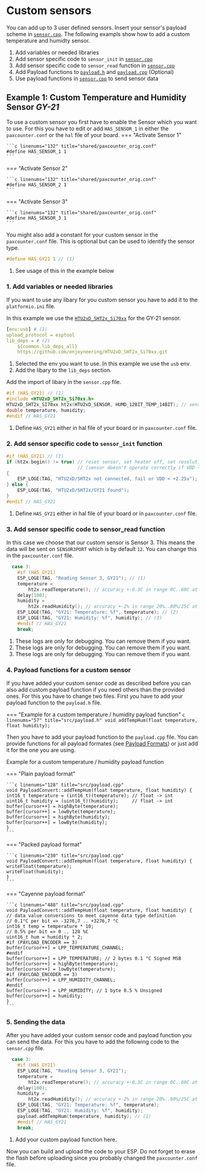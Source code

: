 # Custom sensors

You can add up to 3 user defined sensors. Insert your sensor's payload scheme in [`sensor.cpp`](https://github.com/cyberman54/ESP32-Paxcounter/blob/master/src/sensor.cpp).
The following exampls show how to add a custom temperature and humidty sensor.

1. Add variables or needed libraries
2. Add sensor specific code to `sensor_init` in [`sensor.cpp`](https://github.com/cyberman54/ESP32-Paxcounter/blob/master/src/sensor.cpp)
3. Add sensor specific code to `sensor_read` function in [`sensor.cpp`](https://github.com/cyberman54/ESP32-Paxcounter/blob/master/src/sensor.cpp)
4. Add Payload functions to [`payload.h`](https://github.com/cyberman54/ESP32-Paxcounter/blob/master/include/payload.h) and [`payload.cpp`](https://github.com/cyberman54/ESP32-Paxcounter/blob/master/src/payload.cpp) (Optional)
5. Use payload functions in [`sensor.cpp`](https://github.com/cyberman54/ESP32-Paxcounter/blob/master/src/sensor.cpp) to send sensor data

## Example 1: Custom Temperature and Humidity Sensor *GY-21*

To use a custom sensor you first have to enable the Sensor which you want to use. For this you have to edit or add `HAS_SENSOR_1` in either the `paxcounter.conf` or the `hal` file of your board.
=== "Activate Sensor 1"

    ```c linenums="132" title="shared/paxcounter_orig.conf"
    #define HAS_SENSOR_1 1
    ```
=== "Activate Sensor 2"

    ```c linenums="132" title="shared/paxcounter_orig.conf"
    #define HAS_SENSOR_2 1
    ```
=== "Activate Sensor 3"

    ```c linenums="132" title="shared/paxcounter_orig.conf"
    #define HAS_SENSOR_3 1
    ```

You might also add a constant for your custom sensor in the `paxcounter.conf` file. This is optional but can be used to identify the sensor type.

```c linenums="133" title="shared/paxcounter_orig.conf"
#define HAS_GY21 1 // (1)
```

1. See usage of this in the example below

### 1. Add variables or needed libraries
If you want to use any libary for you custom sensor you have to add it to the `platformio.ini` file.

In this example we use the [`HTU2xD_SHT2x_Si70xx`](https://github.com/enjoyneering/HTU2xD_SHT2x_Si70xx.git) for the GY-21 sensor.

<!-- FIXME comments did not work for ini file type-->
```yaml linenums="127" title="platformio.ini"
[env:usb] # (1)
upload_protocol = esptool
lib_deps = # (2)
    ${common.lib_deps_all}
    https://github.com/enjoyneering/HTU2xD_SHT2x_Si70xx.git

```

1. Selected the env you want to use. In this example we use the `usb` env.
2. Add the libary to the `lib_deps` section.

Add the import of libary in the `sensor.cpp` file.

```c linenums="5" title="sensor.cpp"
#if (HAS_GY21) // (1)
#include <HTU2xD_SHT2x_Si70xx.h>
HTU2xD_SHT2x_SI70xx ht2x(HTU2xD_SENSOR, HUMD_12BIT_TEMP_14BIT); // sensor type, resolution
double temperature, humidity;
#endif // HAS_GY21
```

1. Define `HAS_GY21` either in hal file of your board or in `paxcounter.conf` file.

### 2. Add sensor specific code to `sensor_init` function


```c linenums="1" title="src/sensor.cpp"
#if (HAS_GY21) // (1)
if (ht2x.begin() != true) // reset sensor, set heater off, set resolution, check power
                          // (sensor doesn't operate correctly if VDD < +2.25v)
{
    ESP_LOGE(TAG, "HTU2xD/SHT2x not connected, fail or VDD < +2.25v");
} else {
    ESP_LOGE(TAG, "HTU2xD/SHT2x/GY21 found");
}
#endif // HAS_GY21
```

1. Define `HAS_GY21` either in hal file of your board or in `paxcounter.conf` file.


### 3. Add sensor specific code to sensor_read function

In this case we choose that our custom sensor is Sensor 3. This means the data will be sent on `SENSOR3PORT` which is by default `12`. You can change this in the `paxcounter.conf` file.

```c linenums="78" title="src/sensor.cpp"
  case 3:
    #if (HAS_GY21)
    ESP_LOGE(TAG, "Reading Sensor 3, GY21"); // (1)
    temperature =
        ht2x.readTemperature(); // accuracy +-0.3C in range 0C..60C at  14-bit
    delay(100);
    humidity =
        ht2x.readHumidity(); // accuracy +-2% in range 20%..80%/25C at 12-bit
    ESP_LOGE(TAG, "GY21: Temperature: %f", temperature); // (2)
    ESP_LOGE(TAG, "GY21: Humidity: %f", humidity); // (3)
    #endif // HAS_GY21
    break;
```

1. These logs are only for debugging. You can remove them if you want.
2. These logs are only for debugging. You can remove them if you want.
3. These logs are only for debugging. You can remove them if you want.

### 4. Payload functions for a custom sensor

If you have added your custom sensor code as described before you can also add custom payload function if you need others than the provided ones. For this you have to change two files. First you have to add your payload function to the `payload.h` file.

===  "Example for a custom temperature / humidity payload function"
    ```c linenums="57" title="src/payload.h"
    void addTempHum(float temperature, float humidity);
    ```

Then you have to add your payload function to the `payload.cpp` file. You can provide functions for all payload formates (see [Payload Formats](../payloadformat.md)) or just add it for the one you are using.

Example for a custom temperature / humidity payload function

=== "Plain payload format"

    ```c linenums="128" title="src/payload.cpp"
    void PayloadConvert::addTempHum(float temperature, float humidity) {
    int16_t temperature = (int16_t)(temperature); // float -> int
    uint16_t humidity = (uint16_t)(humidity);     // float -> int
    buffer[cursor++] = highByte(temperature);
    buffer[cursor++] = lowByte(temperature);
    buffer[cursor++] = highByte(humidity);
    buffer[cursor++] = lowByte(humidity);
    }
    ```

=== "Packed payload format"

    ```c linenums="230" title="src/payload.cpp"
    void PayloadConvert::addTempHum(float temperature, float humidity) {
    writeFloat(temperature);
    writeFloat(humidity);
    }
    ```

=== "Cayenne payload format"

    ```c linenums="488" title="src/payload.cpp"
    void PayloadConvert::addTempHum(float temperature, float humidity) {
    // data value conversions to meet cayenne data type definition
    // 0.1°C per bit => -3276,7 .. +3276,7 °C
    int16_t temp = temperature * 10;
    // 0.5% per bit => 0 .. 128 %C
    uint16_t hum = humidity * 2;
    #if (PAYLOAD_ENCODER == 3)
    buffer[cursor++] = LPP_TEMPERATURE_CHANNEL;
    #endif
    buffer[cursor++] = LPP_TEMPERATURE; // 2 bytes 0.1 °C Signed MSB
    buffer[cursor++] = highByte(temperature);
    buffer[cursor++] = lowByte(temperature);
    #if (PAYLOAD_ENCODER == 3)
    buffer[cursor++] = LPP_HUMIDITY_CHANNEL;
    #endif
    buffer[cursor++] = LPP_HUMIDITY; // 1 byte 0.5 % Unsigned
    buffer[cursor++] = humidity;
    }
    ```


### 5. Sending the data

After you have added your custom sensor code and payload function you can send the data. For this you have to add the following code to the `sensor.cpp` file.

```c linenums="78" title="src/sensor.cpp" hl_lines="11"
  case 3:
    #if (HAS_GY21)
    ESP_LOGE(TAG, "Reading Sensor 3, GY21");
    temperature =
        ht2x.readTemperature(); // accuracy +-0.3C in range 0C..60C at  14-bit
    delay(100);
    humidity =
        ht2x.readHumidity(); // accuracy +-2% in range 20%..80%/25C at 12-bit
    ESP_LOGE(TAG, "GY21: Temperature: %f", temperature);
    ESP_LOGE(TAG, "GY21: Humidity: %f", humidity);
    payload.addTempHum(temperature, humidity); // (1)
    #endif // HAS_GY21
    break;
```

1. Add your custom payload function here.


Now you can build and upload the code to your ESP. Do not forget to erase the flash before uploading since you probably changed the `paxcounter.conf` file.
